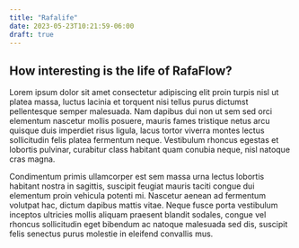 ```yaml
---
title: "Rafalife"
date: 2023-05-23T10:21:59-06:00
draft: true
---
```


## How interesting is the life of RafaFlow?

Lorem ipsum dolor sit amet consectetur adipiscing elit proin turpis nisl ut platea massa, luctus lacinia et torquent nisi tellus purus dictumst pellentesque semper malesuada. Nam dapibus dui non ut sem sed orci elementum nascetur mollis posuere, mauris fames tristique netus arcu quisque duis imperdiet risus ligula, lacus tortor viverra montes lectus sollicitudin felis platea fermentum neque. Vestibulum rhoncus egestas et lobortis pulvinar, curabitur class habitant quam conubia neque, nisl natoque cras magna.

Condimentum primis ullamcorper est sem massa urna lectus lobortis habitant nostra in sagittis, suscipit feugiat mauris taciti congue dui elementum proin vehicula potenti mi. Nascetur aenean ad fermentum volutpat hac, dictum dapibus mattis vitae. Neque fusce porta vestibulum inceptos ultricies mollis aliquam praesent blandit sodales, congue vel rhoncus sollicitudin eget bibendum ac natoque malesuada sed dis, suscipit felis senectus purus molestie in eleifend convallis mus.